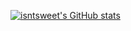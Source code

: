 [![isntsweet's GitHub stats](https://github-readme-stats.vercel.app/api?username=isntsweet)](https://github.com/isntsweet/github-readme-stats)
